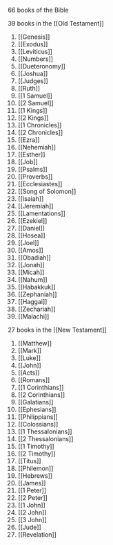 66 books of the Bible

39 books in the [[Old Testament]]
1. [[Genesis]]
2. [[Exodus]]
3. [[Leviticus]]
4. [[Numbers]]
5. [[Dueteronomy]]
6. [[Joshua]]
7. [[Judges]]
8. [[Ruth]]
9. [[1 Samuel]]
10. [[2 Samuel]]
11. [[1 Kings]]
12. [[2 Kings]]
13. [[1 Chronicles]]
14. [[2 Chronicles]]
15. [[Ezra]]
16. [[Nehemiah]]
17. [[Esther]]
18. [[Job]]
19. [[Psalms]]
20. [[Proverbs]]
21. [[Ecclesiastes]]
22. [[Song of Solomon]]
23. [[Isaiah]]
24. [[Jeremiah]]
25. [[Lamentations]]
26. [[Ezekiel]]
27. [[Daniel]]
28. [[Hosea]]
29. [[Joel]]
30. [[Amos]]
31. [[Obadiah]]
32. [[Jonah]]
33. [[Micah]]
34. [[Nahum]]
35. [[Habakkuk]]
36. [[Zephaniah]]
37. [[Haggai]]
38. [[Zechariah]]
39. [[Malachi]]

27 books in the [[New Testament]]
1. [[Matthew]]
2. [[Mark]]
3. [[Luke]]
4. [[John]]
5. [[Acts]]
6. [[Romans]]
7. [[1 Corinthians]]
8. [[2 Corinthians]]
9. [[Galatians]]
10. [[Ephesians]]
11. [[Philippians]]
12. [[Colossians]]
13. [[1 Thessalonians]]
14. [[2 Thessalonians]]
15. [[1 Timothy]]
16. [[2 Timothy]]
17. [[Titus]]
18. [[Philemon]]
19. [[Hebrews]]
20. [[James]]
21. [[1 Peter]]
22. [[2 Peter]]
23. [[1 John]]
24. [[2 John]]
25. [[3 John]]
26. [[Jude]]
27. [[Revelation]]